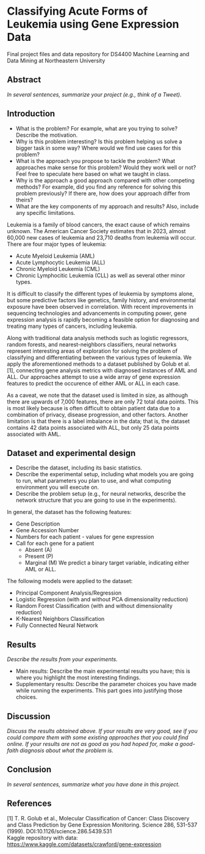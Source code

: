# Classifying Acute Forms of Leukemia using Gene Expression Data
Final project files and data repository for DS4400 Machine Learning and Data Mining at Northeastern University

## Abstract
_In several sentences, summarize your project (e.g., think of a Tweet)._

## Introduction
- What is the problem? For example, what are you trying to solve? Describe the motivation.
- Why is this problem interesting? Is this problem helping us solve a bigger task in some way? Where would we find use cases for this problem?
- What is the approach you propose to tackle the problem? What approaches make sense for this problem? Would they work well or not? Feel free to speculate here based on what we taught in class.
- Why is the approach a good approach compared with other competing methods? For example, did you find any reference for solving this problem previously? If there are, how does your approach differ from theirs?
- What are the key components of my approach and results? Also, include any specific limitations.

Leukemia is a family of blood cancers, the exact cause of which remains unknown. The American Cancer Society estimates that in 2023, almost 60,000 new cases of leukemia and 23,710 deaths from leukemia will occur. There are four major types of leukemia:
- Acute Myeloid Leukemia (AML)
- Acute Lymphocytic Leukemia (ALL)
- Chronic Myeloid Leukemia (CML)
- Chronic Lymphocitic Leukemia (CLL)
as well as several other minor types.

It is difficult to classify the different types of leukemia by symptoms alone, but some predictive factors like genetics, family history, and environmental exposure have been observed in correlation. With recent improvements in sequencing technologies and advancements in computing power, gene expression analysis is rapidly becoming a feasible option for diagnosing and treating many types of cancers, including leukemia.

Along with traditional data analysis methods such as logistic regressors, random forests, and nearest-neighbors classifiers, neural networks represent interesting areas of exploration for solving the problem of classifying and differentiating between the various types of leukemia. We apply the aforementioned methods to a dataset published by Golub et al. [1], connecting gene analysis metrics with diagnosed instances of AML and ALL. Our approaches attempt to use a wide array of gene expression features to predict the occurence of either AML or ALL in each case.

As a caveat, we note that the dataset used is limited in size, as although there are upwards of 7,000 features, there are only 72 total data points. This is most likely because is often difficult to obtain patient data due to a combination of privacy, disease progression, and other factors. Another limitation is that there is a label imbalance in the data; that is, the dataset contains 42 data points associated with ALL, but only 25 data points associated with AML.

## Dataset and experimental design
- Describe the dataset, including its basic statistics.
- Describe the experimental setup, including what models you are going to run, what parameters you plan to use, and what computing environment you will execute on.
- Describe the problem setup (e.g., for neural networks, describe the network structure that you are going to use in the experiments).

In general, the dataset has the following features:
- Gene Description 
- Gene Accession Number
- Numbers for each patient - values for gene expression
- Call for each gene for a patient
  - Absent (A)
  - Present (P)
  - Marginal (M)
We predict a binary target variable, indicating either AML or ALL.

The following models were applied to the dataset:
- Principal Component Analysis/Regression
- Logistic Regression (with and without PCA dimensionality reduction)
- Random Forest Classification (with and without dimensionality reduction)
- K-Nearest Neighbors Classification
- Fully Connected Neural Network

## Results
_Describe the results from your experiments._
- Main results: Describe the main experimental results you have; this is where you highlight the most interesting findings.
- Supplementary results: Describe the parameter choices you have made while running the experiments. This part goes into justifying those choices.

## Discussion
_Discuss the results obtained above. If your results are very good, see if you could compare them with some existing approaches that you could find online. If your results are not as good as you had hoped for, make a good-faith diagnosis about what the problem is._

## Conclusion
_In several sentences, summarize what you have done in this project._

## References
[1] T. R. Golub et al., Molecular Classification of Cancer: Class Discovery and Class Prediction by Gene Expression Monitoring. Science 286, 531-537 (1999). DOI:10.1126/science.286.5439.531
<br>Kaggle repository with data: https://www.kaggle.com/datasets/crawford/gene-expression
